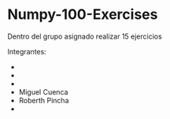 # Numpy-100-Exercises
Dentro del grupo asignado realizar 15 ejercicios

Integrantes:

*  
* 
* 
* Miguel Cuenca
* Roberth Pincha
* 
